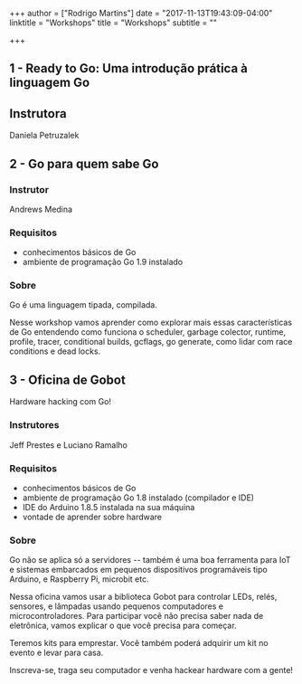 +++
author = ["Rodrigo Martins"]
date = "2017-11-13T19:43:09-04:00"
linktitle = "Workshops"
title = "Workshops"
subtitle = ""

+++

## 1 - Ready to Go: Uma introdução prática à linguagem Go

## Instrutora

Daniela Petruzalek

## 2 - Go para quem sabe Go

### Instrutor
Andrews Medina

### Requisitos

* conhecimentos básicos de Go
* ambiente de programação Go 1.9 instalado

### Sobre

Go é uma linguagem tipada, compilada.

Nesse workshop vamos aprender como explorar mais essas características de Go 
entendendo como funciona o scheduler, garbage colector, runtime, profile, tracer,
conditional builds, gcflags, go generate, como lidar com race conditions e 
dead locks.

## 3 - Oficina de Gobot
Hardware hacking com Go!

### Instrutores
Jeff Prestes e Luciano Ramalho

### Requisitos
* conhecimentos básicos de Go
* ambiente de programação Go 1.8 instalado (compilador e IDE)
* IDE do Arduino 1.8.5 instalada na sua máquina
* vontade de aprender sobre hardware

### Sobre
Go não se aplica só a servidores -- também é uma boa ferramenta para IoT e sistemas embarcados em pequenos dispositivos programáveis tipo Arduino, e Raspberry Pi, microbit etc.

Nessa oficina vamos usar a biblioteca Gobot para controlar LEDs, relés, sensores, e lâmpadas usando pequenos computadores e microcontroladores. Para participar você não precisa saber nada de eletrônica, vamos explicar o que você precisa para começar.

Teremos kits para emprestar. Você também poderá adquirir um kit no evento e levar para casa.

Inscreva-se, traga seu computador e venha hackear hardware com a gente!